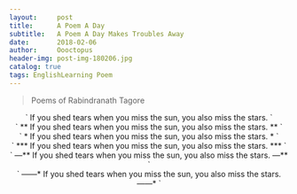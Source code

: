 ```yaml
---
layout:     post
title:      A Poem A Day
subtitle:   A Poem A Day Makes Troubles Away
date:       2018-02-06
author:     Oooctopus
header-img: post-img-180206.jpg
catalog: true
tags: EnglishLearning Poem
---
```


> Poems of Rabindranath Tagore

<script type="text/javascript" async src="https://cdn.mathjax.org/mathjax/latest/MathJax.js?config=TeX-MML-AM_CHTML"> </script>


<center>` If you shed tears when you miss the sun, you also miss the stars. `</center>
<center>` ** If you shed tears when you miss the sun, you also miss the stars. ** `</center>
<center>  ` * If you shed tears when you miss the sun, you also miss the stars. * ` </center>
<center>  ` *** If you shed tears when you miss the sun, you also miss the stars. *** ` </center>
<center>  ` —** If you shed tears when you miss the sun, you also miss the stars. —** ` </center>
<center>  ` ——* If you shed tears when you miss the sun, you also miss the stars. ——* ` </center>

